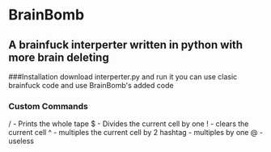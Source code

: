 # BrainBomb
## A brainfuck interperter written in python with more brain deleting

###Installation
download interperter.py and run it
you can use clasic brainfuck code
and use BrainBomb's added code

### Custom Commands
/ - Prints the whole tape
$ - Divides the current cell by one
! - clears the current cell
^ - multiples the current cell by 2
hashtag - multiples by one
@ - useless
